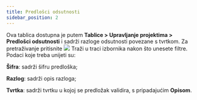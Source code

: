 ```yaml
---
title: Predlošci odsutnosti
sidebar_position: 2
---
```


Ova tablica dostupna je putem **Tablice > Upravljanje projektima > Predlošci odsutnosti** i sadrži razloge odsutnosti povezane s tvrtkom. Za pretraživanje pritisnite ![](/img/neutral/common/search.png) Traži u traci izbornika nakon što unesete filtre.
 Podaci koje treba unijeti su:  

**Šifra**: sadrži šifru predloška;

**Razlog**: sadrži opis razloga; 

**Tvrtka**: sadrži tvrtku u kojoj se predložak validira, s pripadajućim **Opisom**.
